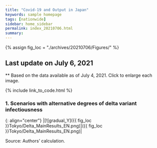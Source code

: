 ```yaml
---
title: "Covid-19 and Output in Japan"
keywords: sample homepage
tags: [nationwide]
sidebar: home_sidebar
permalink: index_20210706.html
summary:
---
```


{% assign fig_loc = "./archives/20210706/Figures/" %}

## Last update on July 6, 2021
** Based on the data available as of July 4, 2021. Click to enlarge each image.

{% include link_to_code.html %}




<!-- #### (i) Baseline scenario

{: align="center"}
|[![Tokyo_gradual_Y]({{ fig_loc }}Tokyo/GradualRecovery1.png)]({{ fig_loc }}Tokyo/GradualRecovery1.png)|

Source: Authors’ calculation.

### (ii) Alternative scenario

{: align="center"}
|[![Tokyo_gradual_Y]({{ fig_loc }}Tokyo/GradualRecovery3.png)]({{ fig_loc }}Tokyo/GradualRecovery3.png)|

Source: Authors’ calculation. -->

<!-- ##### (iii) Variant scenario (A)

{: align="center"}
|[![Tokyo_gradual_Y]({{ fig_loc }}Tokyo/GradualRecovery41.png)]({{ fig_loc }}Tokyo/GradualRecovery41.png)|

Source: Authors’ calculation. -->

<!-- #### (iii) Variant scenario -->

### <!--1. Scenarios with alternative criteria for lifting the state of emergency in Tokyo-->



<!-- {: align="center"}
|[![gradual_Y]({{ fig_loc }}Tokyo\TL_MainResults_EN.png)]({{ fig_loc }}Tokyo/TL_MainResults_EN.png)|

Source: Authors’ calculation.-->

### 1. Scenarios with alternative degrees of delta variant infectiousness

{: align="center"}
|[![gradual_Y]({{ fig_loc }}Tokyo/Delta_MainResults_EN.png)]({{ fig_loc }}Tokyo/Delta_MainResults_EN.png)|

Source: Authors’ calculation.

